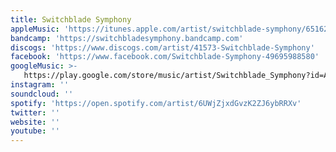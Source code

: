 ```yaml
---
title: Switchblade Symphony
appleMusic: 'https://itunes.apple.com/artist/switchblade-symphony/6516255'
bandcamp: 'https://switchbladesymphony.bandcamp.com'
discogs: 'https://www.discogs.com/artist/41573-Switchblade-Symphony'
facebook: 'https://www.facebook.com/Switchblade-Symphony-49695988580'
googleMusic: >-
   https://play.google.com/store/music/artist/Switchblade_Symphony?id=Amabtkgz7o7kcnf4gexoy5i5cga
instagram: ''
soundcloud: ''
spotify: 'https://open.spotify.com/artist/6UWjZjxdGvzK2ZJ6ybRRXv'
twitter: ''
website: ''
youtube: ''
---
```

